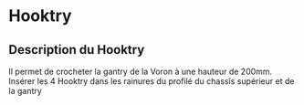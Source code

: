 # Hooktry

## Description du Hooktry
Il permet de crocheter la gantry de la Voron à une hauteur de 200mm. 
Insérer les 4 Hooktry dans les rainures du profilé du chassîs supérieur et de la gantry